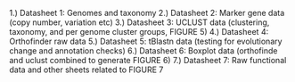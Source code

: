1.) Datasheet 1: Genomes and taxonomy
2.) Datasheet 2: Marker gene data (copy number, variation etc)
3.) Datasheet 3: UCLUST data (clustering, taxonomy, and per genome cluster groups, FIGURE 5)
4.) Datasheet 4: Orthofinder raw data
5.) Datasheet 5: tBlastn data (testing for evolutionary change and annotation checks)
6.) Datasheet 6: Boxplot data (orthofinde and uclust combined to generate FIGURE 6)
7.) Datasheet 7: Raw functional data and other sheets related to FIGURE 7
